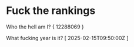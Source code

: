 # Fuck the rankings

Who the hell am I?
{ 12288069 }

What fucking year is it?
[ 2025-02-15T09:50:00Z ]
